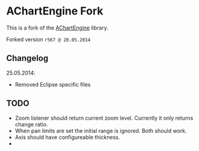 AChartEngine Fork
=================

This is a fork of the [AChartEngine][1] library.


Forked version
```r567 @ 20.05.2014```


Changelog
---------

25.05.2014:

* Removed Eclipse specific files


TODO
----

* Zoom listener should return current zoom level. Currently it only returns change ratio.
* When pan limits are set the initial range is ignored. Both should work.
* Axis should have configureable thickness.
*

[1]: https://code.google.com/p/achartengine/
